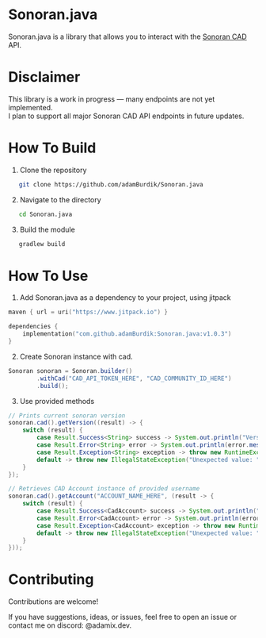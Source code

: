 # Sonoran.java
Sonoran.java is a library that allows you to interact with the [Sonoran CAD](https://sonorancad.com/) API.

# Disclaimer
This library is a work in progress — many endpoints are not yet implemented.  
I plan to support all major Sonoran CAD API endpoints in future updates.

# How To Build
1. Clone the repository
```bash
   git clone https://github.com/adamBurdik/Sonoran.java
```
2. Navigate to the directory
```bash
   cd Sonoran.java
```
3. Build the module
```bash
   gradlew build
```

# How To Use
1. Add Sonoran.java as a dependency to your project, using jitpack
```kotlin
maven { url = uri("https://www.jitpack.io") }

dependencies {
    implementation("com.github.adamBurdik:Sonoran.java:v1.0.3")
}
```
2. Create Sonoran instance with cad. 
```java
Sonoran sonoran = Sonoran.builder()
        .withCad("CAD_API_TOKEN_HERE", "CAD_COMMUNITY_ID_HERE")
        .build();
```
3. Use provided methods
```java
// Prints current sonoran version
sonoran.cad().getVersion((result) -> {
    switch (result) {
        case Result.Success<String> success -> System.out.println("Version: " + success.value());
        case Result.Error<String> error -> System.out.println(error.message());
        case Result.Exception<String> exception -> throw new RuntimeException(exception.exception());
        default -> throw new IllegalStateException("Unexpected value: " + result);
    }
});

// Retrieves CAD Account instance of provided username
sonoran.cad().getAccount("ACCOUNT_NAME_HERE", (result -> {
    switch (result) {
        case Result.Success<CadAccount> success -> System.out.println("Account: " + success.value());
        case Result.Error<CadAccount> error -> System.out.println(error.message());
        case Result.Exception<CadAccount> exception -> throw new RuntimeException(exception.exception());
        default -> throw new IllegalStateException("Unexpected value: " + result);
    }
}));
```

# Contributing
Contributions are welcome!

If you have suggestions, ideas, or issues, feel free to open an issue or contact me on discord: @adamix.dev.